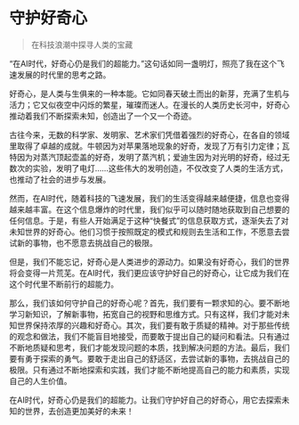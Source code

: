 # 守护好奇心
> 在科技浪潮中探寻人类的宝藏

“在AI时代，好奇心仍是我们的超能力。”这句话如同一盏明灯，照亮了我在这个飞速发展的时代里的思考之路。

好奇心，是人类与生俱来的一种本能。它如同春天破土而出的新芽，充满了生机与活力；它又似夜空中闪烁的繁星，璀璨而迷人。在漫长的人类历史长河中，好奇心推动着我们不断探索未知，创造出了一个又一个奇迹。

古往今来，无数的科学家、发明家、艺术家们凭借着强烈的好奇心，在各自的领域里取得了卓越的成就。牛顿因为对苹果落地现象的好奇，发现了万有引力定律；瓦特因为对蒸汽顶起壶盖的好奇，发明了蒸汽机；爱迪生因为对光明的好奇，经过无数次的实验，发明了电灯……这些伟大的发明创造，不仅改变了人类的生活方式，也推动了社会的进步与发展。

然而，在AI时代，随着科技的飞速发展，我们的生活变得越来越便捷，信息也变得越来越丰富。在这个信息爆炸的时代里，我们似乎可以随时随地获取到自己想要的任何信息。于是，有些人开始满足于这种“快餐式”的信息获取方式，逐渐失去了对未知世界的好奇心。他们习惯于按照既定的模式和规则去生活和工作，不愿意去尝试新的事物，也不愿意去挑战自己的极限。

但是，我们不能忘记，好奇心是人类进步的源动力。如果没有好奇心，我们的世界将会变得一片荒芜。在AI时代，我们更应该守护好自己的好奇心，让它成为我们在这个时代里不断前行的超能力。

那么，我们该如何守护自己的好奇心呢？首先，我们要有一颗求知的心。要不断地学习新知识，了解新事物，拓宽自己的视野和思维方式。只有这样，我们才能对未知世界保持浓厚的兴趣和好奇心。其次，我们要有敢于质疑的精神。对于那些传统的观念和做法，我们不能盲目地接受，而要敢于提出自己的疑问和看法。只有通过不断地质疑和思考，我们才能发现问题的本质，找到解决问题的方法。最后，我们要有勇于探索的勇气。要敢于走出自己的舒适区，去尝试新的事物，去挑战自己的极限。只有通过不断地探索和实践，我们才能不断地提高自己的能力和素质，实现自己的人生价值。

在AI时代，好奇心仍是我们的超能力。让我们守护好自己的好奇心，用它去探索未知的世界，去创造更加美好的未来！